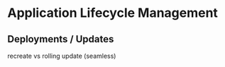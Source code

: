 # Application Lifecycle Management


## Deployments / Updates

recreate vs rolling update (seamless)